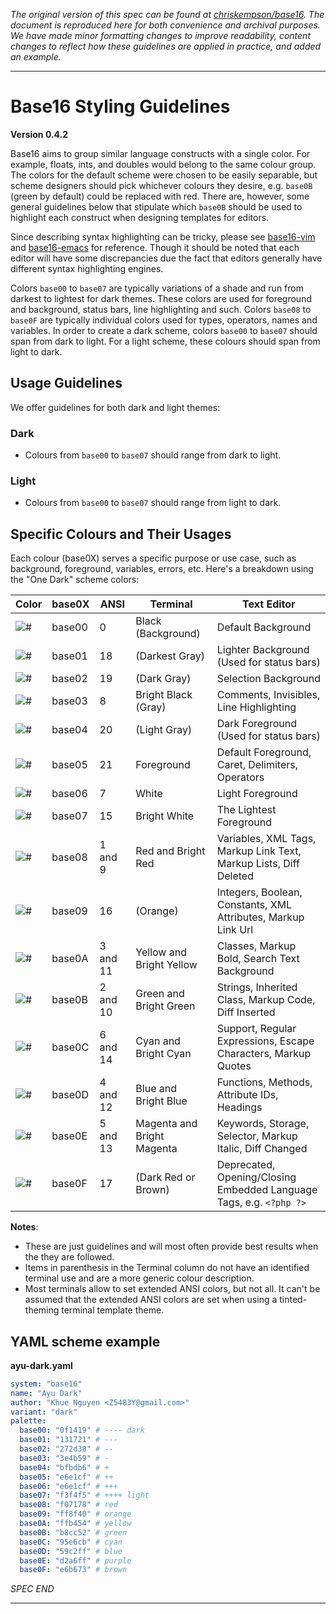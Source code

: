 _The original version of this spec can be found at [chriskempson/base16](https://github.com/chriskempson/base16/blob/main/styling.md). The document is reproduced here for both convenience and archival purposes. We have made minor formatting changes to improve readability, content changes to reflect how these guidelines are applied in practice, and added an example._

---

# Base16 Styling Guidelines
**Version 0.4.2**

Base16 aims to group similar language constructs with a single color. For example, floats, ints, and doubles would belong to the same colour group. The colors for the default scheme were chosen to be easily separable, but scheme designers should pick whichever colours they desire, e.g. `base0B` (green by default) could be replaced with red. There are, however, some general guidelines below that stipulate which `base0B` should be used to highlight each construct when designing templates for editors.

Since describing syntax highlighting can be tricky, please see [base16-vim](https://github.com/tinted-theming/base16-vim/) and [base16-emacs](https://github.com/tinted-theming/base16-emacs/) for reference. Though it should be noted that each editor will have some discrepancies due the fact that editors generally have different syntax highlighting engines.

Colors `base00` to `base07` are typically variations of a shade and run from darkest to lightest for dark themes. These colors are used for foreground and background, status bars, line highlighting and such. Colors `base08` to `base0F` are typically individual colors used for types, operators, names and variables. In order to create a dark scheme, colors `base00` to `base07` should span from dark to light. For a light scheme, these colours should span from light to dark.

## Usage Guidelines

We offer guidelines for both dark and light themes:

### Dark

- Colours from `base00` to `base07` should range from dark to light.

### Light

- Colours from `base00` to `base07` should range from light to dark.

## Specific Colours and Their Usages

  Each colour (base0X) serves a specific purpose or use case, such as background, foreground, variables, errors, etc. Here's a breakdown using the "One Dark" scheme colors:

| Color                                              | base0X   | ANSI     | Terminal                   | Text Editor |
| -------------------------------------------------- | -------  | -------- | -------------------------- | ----------- |
| ![#](https://placehold.co/25/282c34/000000?text=%2B) | base00 | 0        | Black (Background)         | Default Background |
| ![#](https://placehold.co/25/3f4451/000000?text=%2B) | base01 | 18       | (Darkest Gray)             | Lighter Background (Used for status bars) |
| ![#](https://placehold.co/25/4f5666/000000?text=%2B) | base02 | 19       | (Dark Gray)                | Selection Background |
| ![#](https://placehold.co/25/545862/000000?text=%2B) | base03 | 8        | Bright Black (Gray)        | Comments, Invisibles, Line Highlighting |
| ![#](https://placehold.co/25/9196a1/000000?text=%2B) | base04 | 20       | (Light Gray)               | Dark Foreground (Used for status bars) |
| ![#](https://placehold.co/25/abb2bf/000000?text=%2B) | base05 | 21       | Foreground                 | Default Foreground, Caret, Delimiters, Operators |
| ![#](https://placehold.co/25/e6e6e6/000000?text=%2B) | base06 | 7        | White                      | Light Foreground |
| ![#](https://placehold.co/25/ffffff/000000?text=%2B) | base07 | 15       | Bright White               | The Lightest Foreground |
| ![#](https://placehold.co/25/e06c75/000000?text=%2B) | base08 | 1 and 9  | Red and Bright Red         | Variables, XML Tags, Markup Link Text, Markup Lists, Diff Deleted |
| ![#](https://placehold.co/25/d19a66/000000?text=%2B) | base09 | 16       | (Orange)                   | Integers, Boolean, Constants, XML Attributes, Markup Link Url |
| ![#](https://placehold.co/25/e5c07b/000000?text=%2B) | base0A | 3 and 11 | Yellow and Bright Yellow   | Classes, Markup Bold, Search Text Background |
| ![#](https://placehold.co/25/98c379/000000?text=%2B) | base0B | 2 and 10 | Green and Bright Green     | Strings, Inherited Class, Markup Code, Diff Inserted |
| ![#](https://placehold.co/25/56b6c2/000000?text=%2B) | base0C | 6 and 14 | Cyan and Bright Cyan       | Support, Regular Expressions, Escape Characters, Markup Quotes |
| ![#](https://placehold.co/25/61afef/000000?text=%2B) | base0D | 4 and 12 | Blue and Bright Blue       | Functions, Methods, Attribute IDs, Headings |
| ![#](https://placehold.co/25/c678dd/000000?text=%2B) | base0E | 5 and 13 | Magenta and Bright Magenta | Keywords, Storage, Selector, Markup Italic, Diff Changed |
| ![#](https://placehold.co/25/be5046/000000?text=%2B) | base0F | 17       | (Dark Red or Brown)        | Deprecated, Opening/Closing Embedded Language Tags, e.g. `<?php ?>` |

**Notes**:

- These are just guidelines and will most often provide best results when the they are followed.
- Items in parenthesis in the Terminal column do not have an identified terminal use and are a more generic colour description.
- Most terminals allow to set extended ANSI colors, but not all. It can't be assumed that the extended ANSI colors are set when using a tinted-theming terminal template theme.

## YAML scheme example

**ayu-dark.yaml**

```yaml
system: "base16"
name: "Ayu Dark"
author: "Khue Nguyen <Z5483Y@gmail.com>"
variant: "dark"
palette:
  base00: "0f1419" # ---- dark
  base01: "131721" # ---
  base02: "272d38" # --
  base03: "3e4b59" # -
  base04: "bfbdb6" # +
  base05: "e6e1cf" # ++
  base06: "e6e1cf" # +++
  base07: "f3f4f5" # ++++ light
  base08: "f07178" # red
  base09: "ff8f40" # orange
  base0A: "ffb454" # yellow
  base0B: "b8cc52" # green
  base0C: "95e6cb" # cyan
  base0D: "59c2ff" # blue
  base0E: "d2a6ff" # purple
  base0F: "e6b673" # brown
```

_SPEC END_

---
